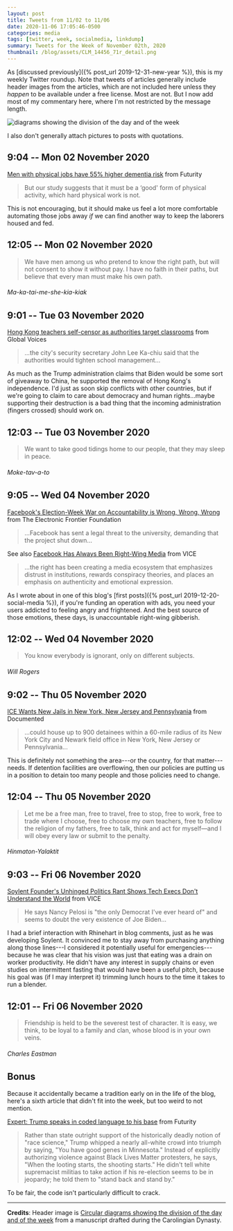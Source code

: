 ```yaml
---
layout: post
title: Tweets from 11/02 to 11/06
date: 2020-11-06 17:05:46-0500
categories: media
tags: [twitter, week, socialmedia, linkdump]
summary: Tweets for the Week of November 02th, 2020
thumbnail: /blog/assets/CLM_14456_71r_detail.png
---
```


As [discussed previously]({% post_url 2019-12-31-new-year %}), this is my weekly Twitter roundup.  Note that tweets of articles generally include header images from the articles, which are not included here unless they *happen* to be available under a free license.  Most are not.  But I now add most of my commentary here, where I'm not restricted by the message length.

![diagrams showing the division of the day and of the week](/blog/assets/CLM_14456_71r_detail.png "diagrams showing the division of the day and of the week")

I also don't generally attach pictures to posts with quotations.

## 9:04 -- Mon 02 November 2020

[<i class="fab fa-twitter-square"></i>](https://jcolag.github.io/twitter/1323264599819350016) [Men with physical jobs have 55% higher dementia risk](https://www.futurity.org/physical-labor-men-dementia-risk-2460832/) from Futurity

 > But our study suggests that it must be a ‘good' form of physical activity, which hard physical work is not.

This is not encouraging, but it should make us feel a lot more comfortable automating those jobs away *if* we can find another way to keep the laborers housed and fed.

## 12:05 -- Mon 02 November 2020

[<i class="fab fa-twitter"></i>](https://jcolag.github.io/twitter/1323310150350999555)

 > We have men among us who pretend to know the right path, but will not consent to show it without pay. I have no faith in their paths, but believe that every man must make his own path.

###### Ma-ka-tai-me-she-kia-kiak

## 9:01 -- Tue 03 November 2020

[<i class="fab fa-twitter-square"></i>](https://jcolag.github.io/twitter/1323626232852832256) [Hong Kong teachers self-censor as authorities target classrooms](https://globalvoices.org/2020/10/27/hong-kong-teachers-self-censor-as-authorities-target-classrooms/) from Global Voices

 > ...the city's security secretary John Lee Ka-chiu said that the authorities would tighten school management...

As much as the Trump administration claims that Biden would be some sort of giveaway to China, he supported the removal of Hong Kong's independence.  I'd just as soon skip conflicts with other countries, but if we're going to claim to care about democracy and human rights...maybe supporting their destruction is a bad thing that the incoming administration (fingers crossed) should work on.

## 12:03 -- Tue 03 November 2020

[<i class="fab fa-twitter"></i>](https://jcolag.github.io/twitter/1323672034522456065)

 > We want to take good tidings home to our people, that they may sleep in peace.

###### Moke-tav-a-to

## 9:05 -- Wed 04 November 2020

[<i class="fab fa-twitter-square"></i>](https://jcolag.github.io/twitter/1323989627498229761) [Facebook's Election-Week War on Accountability is Wrong, Wrong, Wrong](https://www.eff.org/deeplinks/2020/10/facebooks-election-week-war-accountability-wrong-wrong-wrong) from The Electronic Frontier Foundation

 > ...Facebook has sent a legal threat to the university, demanding that the project shut down...

See also [Facebook Has Always Been Right-Wing Media](https://www.vice.com/en/article/n7vvwq/facebook-has-always-been-right-wing-media) from VICE

 > ...the right has been creating a media ecosystem that emphasizes distrust in institutions, rewards conspiracy theories, and places an emphasis on authenticity and emotional expression.

As I wrote about in one of this blog's [first posts]({% post_url 2019-12-20-social-media %}), if you're funding an operation with ads, you need your users addicted to feeling angry and frightened.  And the best source of those emotions, these days, is unaccountable right-wing gibberish.

## 12:02 -- Wed 04 November 2020

[<i class="fab fa-twitter"></i>](https://jcolag.github.io/twitter/1324034170625163264)

 > You know everybody is ignorant, only on different subjects.

###### Will Rogers

## 9:02 -- Thu 05 November 2020

[<i class="fab fa-twitter-square"></i>](https://jcolag.github.io/twitter/1324351260145975296) [ICE Wants New Jails in New York, New Jersey and Pennsylvania](https://documentedny.com/2020/10/27/ice-wants-new-facilities-in-new-york-new-jersey-and-pennsylvania/) from Documented

 > ...could house up to 900 detainees within a 60-mile radius of its New York City and Newark field office in New York, New Jersey or Pennsylvania...

This is definitely not something the area---or the country, for that matter---needs.  If detention facilities are overflowing, then our policies are putting us in a position to detain too many people and those policies need to change.

## 12:04 -- Thu 05 November 2020

[<i class="fab fa-twitter"></i>](https://jcolag.github.io/twitter/1324397062344052737)

 > Let me be a free man, free to travel, free to stop, free to work, free to trade where I choose, free to choose my own teachers, free to follow the religion of my fathers, free to talk, think and act for myself—and I will obey every law or submit to the penalty.

###### Hinmaton-Yalaktit

## 9:03 -- Fri 06 November 2020

[<i class="fab fa-twitter-square"></i>](https://jcolag.github.io/twitter/1324713899703234560) [Soylent Founder's Unhinged Politics Rant Shows Tech Execs Don't Understand the World](https://www.vice.com/en/article/epd4je/soylent-founders-unhinged-politics-rant-shows-tech-execs-dont-understand-the-world) from VICE

 > He says Nancy Pelosi is "the only Democrat I've ever heard of" and seems to doubt the very existence of Joe Biden...

I had a brief interaction with Rhinehart in blog comments, just as he was developing Soylent.  It convinced me to stay away from purchasing anything along those lines---I considered it potentially useful for emergencies---because he was clear that his vision was just that eating was a drain on worker productivity.  He didn't have any interest in supply chains or even studies on intermittent fasting that would have been a useful pitch, because his goal was (if I may interpret it) trimming lunch hours to the time it takes to run a blender.

## 12:01 -- Fri 06 November 2020

[<i class="fab fa-twitter"></i>](https://jcolag.github.io/twitter/1324758694878453760)

 > Friendship is held to be the severest test of character. It is easy, we think, to be loyal to a family and clan, whose blood is in your own veins.

###### Charles Eastman

## Bonus

Because it accidentally became a tradition early on in the life of the blog, here's a sixth article that didn't fit into the week, but too weird to not mention.

<i class="fas fa-square"></i> [Expert: Trump speaks in coded language to his base](https://www.futurity.org/donald-trump-coded-language-2462912-2/) from Futurity

 > Rather than state outright support of the historically deadly notion of "race science," Trump whipped a nearly all-white crowd into triumph by saying, "You have good genes in Minnesota." Instead of explicitly authorizing violence against Black Lives Matter protesters, he says, "When the looting starts, the shooting starts." He didn't tell white supremacist militias to take action if his re-election seems to be in jeopardy; he told them to "stand back and stand by."

To be fair, the code isn't particularly difficult to crack.

* * *

**Credits**:  Header image is [Circular diagrams showing the division of the day and of the week](https://en.wikipedia.org/wiki/Week#/media/File:CLM_14456_71r_detail.jpg) from a manuscript drafted during the Carolingian Dynasty.
